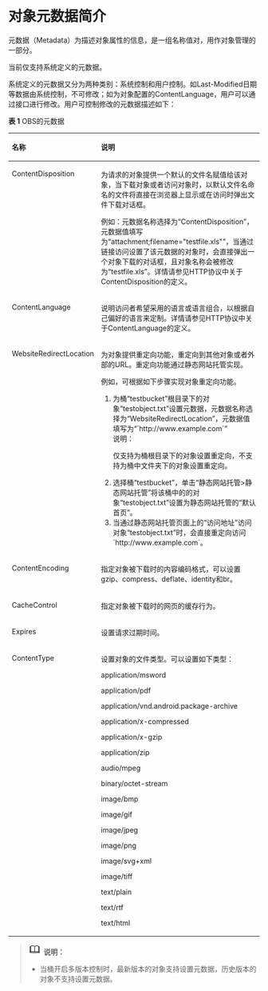 # 对象元数据简介<a name="zh-cn_topic_0047496339"></a>

元数据（Metadata）为描述对象属性的信息，是一组名称值对，用作对象管理的一部分。

当前仅支持系统定义的元数据。

系统定义的元数据又分为两种类别：系统控制和用户控制。如Last-Modified日期等数据由系统控制，不可修改；如为对象配置的ContentLanguage，用户可以通过接口进行修改。用户可控制修改的元数据描述如下：

**表 1**  OBS的元数据

<a name="table63362710151941"></a>
<table><thead align="left"><tr id="r40d16ee062c8406e9b4bfa133383394b"><th class="cellrowborder" valign="top" width="34.589999999999996%" id="mcps1.2.3.1.1"><p id="a5bcb1f27f2e6434482cec614651aa348"><a name="a5bcb1f27f2e6434482cec614651aa348"></a><a name="a5bcb1f27f2e6434482cec614651aa348"></a>名称</p>
</th>
<th class="cellrowborder" valign="top" width="65.41%" id="mcps1.2.3.1.2"><p id="a1298648fc238467db505e62d55dce601"><a name="a1298648fc238467db505e62d55dce601"></a><a name="a1298648fc238467db505e62d55dce601"></a>说明</p>
</th>
</tr>
</thead>
<tbody><tr id="raeaa496cd5104fc7993613258270efa7"><td class="cellrowborder" valign="top" width="34.589999999999996%" headers="mcps1.2.3.1.1 "><p id="a0372510a577b45d3bd87af2da191354b"><a name="a0372510a577b45d3bd87af2da191354b"></a><a name="a0372510a577b45d3bd87af2da191354b"></a>ContentDisposition</p>
</td>
<td class="cellrowborder" valign="top" width="65.41%" headers="mcps1.2.3.1.2 "><p id="ad2074dcb13754e11b486bc520171189d"><a name="ad2074dcb13754e11b486bc520171189d"></a><a name="ad2074dcb13754e11b486bc520171189d"></a>为请求的对象提供一个默认的文件名赋值给该对象，当下载对象或者访问对象时，以默认文件名命名的文件将直接在浏览器上显示或在访问时弹出文件下载对话框。</p>
<p id="ac05b69907c674bcab5c4494f2ebb3afe"><a name="ac05b69907c674bcab5c4494f2ebb3afe"></a><a name="ac05b69907c674bcab5c4494f2ebb3afe"></a>例如：元数据名称选择为“ContentDisposition”，元数据值填写为“attachment;filename="testfile.xls"”，当通过链接访问设置了该元数据的对象时，会直接弹出一个对象下载的对话框，且对象名称会被修改为“testfile.xls”。详情请参见HTTP协议中关于ContentDisposition的定义。</p>
</td>
</tr>
<tr id="r01c36a4b317a461293129ce020122bbe"><td class="cellrowborder" valign="top" width="34.589999999999996%" headers="mcps1.2.3.1.1 "><p id="zh-cn_topic_0047496338_p746994151941"><a name="zh-cn_topic_0047496338_p746994151941"></a><a name="zh-cn_topic_0047496338_p746994151941"></a>ContentLanguage</p>
</td>
<td class="cellrowborder" valign="top" width="65.41%" headers="mcps1.2.3.1.2 "><p id="p1366173895810"><a name="p1366173895810"></a><a name="p1366173895810"></a>说明访问者希望采用的语言或语言组合，以根据自己偏好的语言来定制。详情请参见HTTP协议中关于ContentLanguage的定义。</p>
</td>
</tr>
<tr id="r168517bc0acb475fb3e6f23add45cf70"><td class="cellrowborder" valign="top" width="34.589999999999996%" headers="mcps1.2.3.1.1 "><p id="a4aa323a101b640fe87e364b6212b51ce"><a name="a4aa323a101b640fe87e364b6212b51ce"></a><a name="a4aa323a101b640fe87e364b6212b51ce"></a>WebsiteRedirectLocation</p>
</td>
<td class="cellrowborder" valign="top" width="65.41%" headers="mcps1.2.3.1.2 "><p id="zh-cn_topic_0047496338_p297677011524"><a name="zh-cn_topic_0047496338_p297677011524"></a><a name="zh-cn_topic_0047496338_p297677011524"></a>为对象提供重定向功能，重定向到其他对象或者外部的URL。重定向功能通过静态网站托管实现。</p>
<p id="p293004410328"><a name="p293004410328"></a><a name="p293004410328"></a>例如，可根据如下步骤实现对象重定向功能。</p>
<a name="ol64035022103214"></a><a name="ol64035022103214"></a><ol id="ol64035022103214"><li>为桶“testbucket”根目录下的对象“testobject.txt”设置元数据，元数据名称选择为“WebsiteRedirectLocation”，元数据值填写为“`http://www.example.com`”<div class="note" id="note66951730103627"><a name="note66951730103627"></a><a name="note66951730103627"></a><span class="notetitle"> 说明： </span><div class="notebody"><p id="p65694662103627"><a name="p65694662103627"></a><a name="p65694662103627"></a>仅支持为桶根目录下的对象设置重定向，不支持为桶中文件夹下的对象设置重定向。</p>
</div></div>
</li><li>选择桶“testbucket”，单击“静态网站托管&gt;静态网站托管”将该桶中的的对象“testobject.txt”设置为静态网站托管的“默认首页”。</li><li>当通过静态网站托管页面上的“访问地址”访问对象“testobject.txt”时，会直接重定向访问`http://www.example.com`。</li></ol>
</td>
</tr>
<tr id="row1693347131513"><td class="cellrowborder" valign="top" width="34.589999999999996%" headers="mcps1.2.3.1.1 "><p id="p98743519161"><a name="p98743519161"></a><a name="p98743519161"></a>ContentEncoding</p>
</td>
<td class="cellrowborder" valign="top" width="65.41%" headers="mcps1.2.3.1.2 "><p id="p9875125141613"><a name="p9875125141613"></a><a name="p9875125141613"></a>指定对象被下载时的内容编码格式，可以设置gzip、compress、deflate、identity和br。</p>
</td>
</tr>
<tr id="row16550105011519"><td class="cellrowborder" valign="top" width="34.589999999999996%" headers="mcps1.2.3.1.1 "><p id="p108795510169"><a name="p108795510169"></a><a name="p108795510169"></a>CacheControl</p>
</td>
<td class="cellrowborder" valign="top" width="65.41%" headers="mcps1.2.3.1.2 "><p id="p148809571619"><a name="p148809571619"></a><a name="p148809571619"></a>指定对象被下载时的网页的缓存行为。</p>
</td>
</tr>
<tr id="row8711105710150"><td class="cellrowborder" valign="top" width="34.589999999999996%" headers="mcps1.2.3.1.1 "><p id="p198826515166"><a name="p198826515166"></a><a name="p198826515166"></a>Expires</p>
</td>
<td class="cellrowborder" valign="top" width="65.41%" headers="mcps1.2.3.1.2 "><p id="p38836541617"><a name="p38836541617"></a><a name="p38836541617"></a>设置请求过期时间。</p>
</td>
</tr>
<tr id="row149810548157"><td class="cellrowborder" valign="top" width="34.589999999999996%" headers="mcps1.2.3.1.1 "><p id="p168871452165"><a name="p168871452165"></a><a name="p168871452165"></a>ContentType</p>
</td>
<td class="cellrowborder" valign="top" width="65.41%" headers="mcps1.2.3.1.2 "><p id="p788817518165"><a name="p788817518165"></a><a name="p788817518165"></a>设置对象的文件类型。可以设置如下类型：</p>
<p id="p736134802719"><a name="p736134802719"></a><a name="p736134802719"></a>application/msword</p>
<p id="p33634812716"><a name="p33634812716"></a><a name="p33634812716"></a>application/pdf</p>
<p id="p1736114842720"><a name="p1736114842720"></a><a name="p1736114842720"></a>application/vnd.android.package-archive</p>
<p id="p836164812273"><a name="p836164812273"></a><a name="p836164812273"></a>application/x-compressed</p>
<p id="p123614802715"><a name="p123614802715"></a><a name="p123614802715"></a>application/x-gzip</p>
<p id="p43611484276"><a name="p43611484276"></a><a name="p43611484276"></a>application/zip</p>
<p id="p2361848192710"><a name="p2361848192710"></a><a name="p2361848192710"></a>audio/mpeg</p>
<p id="p73634813276"><a name="p73634813276"></a><a name="p73634813276"></a>binary/octet-stream</p>
<p id="p163654852717"><a name="p163654852717"></a><a name="p163654852717"></a>image/bmp</p>
<p id="p1336848152710"><a name="p1336848152710"></a><a name="p1336848152710"></a>image/gif</p>
<p id="p03694814274"><a name="p03694814274"></a><a name="p03694814274"></a>image/jpeg</p>
<p id="p8366484276"><a name="p8366484276"></a><a name="p8366484276"></a>image/png</p>
<p id="p1536648172713"><a name="p1536648172713"></a><a name="p1536648172713"></a>image/svg+xml</p>
<p id="p153604811271"><a name="p153604811271"></a><a name="p153604811271"></a>image/tiff</p>
<p id="p12368485277"><a name="p12368485277"></a><a name="p12368485277"></a>text/plain</p>
<p id="p03674822712"><a name="p03674822712"></a><a name="p03674822712"></a>text/rtf</p>
<p id="p11107101416919"><a name="p11107101416919"></a><a name="p11107101416919"></a>text/html</p>
</td>
</tr>
</tbody>
</table>

>![](public_sys-resources/icon-note.gif) **说明：**   
>-   当桶开启多版本控制时，最新版本的对象支持设置元数据，历史版本的对象不支持设置元数据。  

